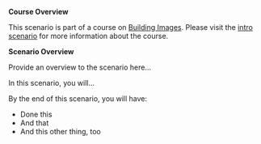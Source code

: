 **Course Overview**

This scenario is part of a course on [Building Images](https://www.katacoda.com/ciberkleid/courses/building-images).
Please visit the [intro scenario](https://www.katacoda.com/ciberkleid/courses/building-images/building-images-00-course-intro) for more information about the course.

**Scenario Overview**

Provide an overview to the scenario here...

In this scenario, you will...

By the end of this scenario, you will have:

* Done this
* And that
* And this other thing, too



